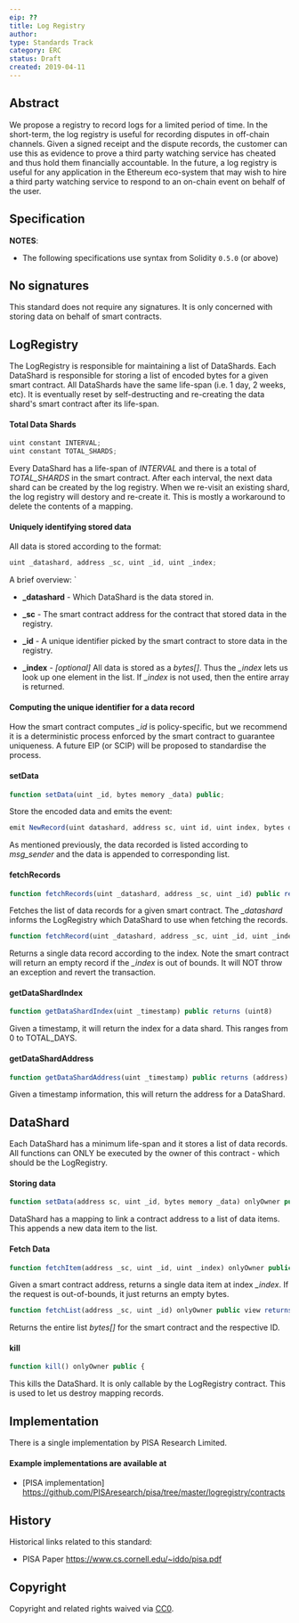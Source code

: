 ```yaml
---
eip: ??
title: Log Registry
author:
type: Standards Track
category: ERC
status: Draft
created: 2019-04-11
---
```


## Abstract

We propose a registry to record logs for a limited period of time.
In the short-term, the log registry is useful for recording disputes in off-chain channels. Given a signed receipt and the dispute records, the customer can use this as evidence to prove a third party watching service has cheated and thus hold them financially accountable. 
In the future, a log registry is useful for any application in the Ethereum eco-system that may wish to hire a third party watching service to respond to an on-chain event on behalf of the user.

## Specification

**NOTES**:
 - The following specifications use syntax from Solidity `0.5.0` (or above)


## No signatures
This standard does not require any signatures. It is only concerned with storing data on behalf of smart contracts.

## LogRegistry

The LogRegistry is responsible for maintaining a list of DataShards. Each DataShard is responsible for storing a list of encoded bytes for a given smart contract. All DataShards have the same life-span (i.e. 1 day, 2 weeks, etc). It is eventually reset by self-destructing and re-creating the data shard's smart contract after its life-span. 

#### Total Data Shards 

``` js
uint constant INTERVAL;
uint constant TOTAL_SHARDS;
```

Every DataShard has a life-span of *INTERVAL* and there is a total of *TOTAL_SHARDS* in the smart contract. After each interval, the next data shard can be created by the log registry. When we re-visit an existing shard, the log registry will destory and re-create it. This is mostly a workaround to delete the contents of a mapping.

#### Uniquely identifying stored data 

All data is stored according to the format: 

``` js
uint _datashard, address _sc, uint _id, uint _index; 
```

A brief overview: `

* **_datashard** - Which DataShard is the data stored in.

* **_sc** - The smart contract address for the contract that stored data in the registry. 

* **_id** - A unique identifier picked by the smart contract to store data in the registry. 

* **_index** - *[optional]* All data is stored as a *bytes[]*. Thus the *_index* lets us look up one element in the list. If *_index* is not used, then the entire array is returned. 

#### Computing the unique identifier for a data record 

How the smart contract computes *_id*  is policy-specific, but we recommend it is a deterministic process enforced by the smart contract to guarantee uniqueness. A future EIP (or SCIP) will be proposed to standardise the process. 

#### setData

``` js
function setData(uint _id, bytes memory _data) public;
```

Store the encoded data and emits the event:

``` js
emit NewRecord(uint datashard, address sc, uint id, uint index, bytes data)
```
As mentioned previously, the data recorded is listed according to *msg_sender* and the data is appended to corresponding list. 

#### fetchRecords

``` js
function fetchRecords(uint _datashard, address _sc, uint _id) public returns (bytes[] memory)
```

Fetches the list of data records for a given smart contract. The *_datashard* informs the LogRegistry which DataShard to use when fetching the records.

``` js
function fetchRecord(uint _datashard, address _sc, uint _id, uint _index) public returns (bytes memory)
```

Returns a single data record according to the index. Note the smart contract will return an empty record if the *_index* is out of bounds. It will NOT throw an exception and revert the transaction. 

#### getDataShardIndex

``` js
function getDataShardIndex(uint _timestamp) public returns (uint8)
```
Given a timestamp, it will return the index for a data shard. This ranges from 0 to TOTAL_DAYS. 

#### getDataShardAddress

``` js
function getDataShardAddress(uint _timestamp) public returns (address)
```

Given a timestamp information, this will return the address for a DataShard. 

## DataShard

Each DataShard has a minimum life-span and it stores a list of data records. All functions can ONLY be executed by the owner of this contract - which should be the LogRegistry. 


#### Storing data 

``` js
function setData(address sc, uint _id, bytes memory _data) onlyOwner public {
```


DataShard has a mapping to link a contract address to a list of data items. This appends a new data item to the list.


#### Fetch Data 

``` js
function fetchItem(address _sc, uint _id, uint _index) onlyOwner public view returns(bytes memory) {
```
Given a smart contract address, returns a single data item at index *_index*. If the request is out-of-bounds, it just returns an empty bytes. 

``` js
function fetchList(address _sc, uint _id) onlyOwner public view returns(bytes[] memory) {
```
Returns the entire list *bytes[]* for the smart contract and the respective ID. 

#### kill
``` js
function kill() onlyOwner public {
```

This kills the DataShard. It is only callable by the LogRegistry contract. This is used to let us destroy mapping records.

## Implementation

There is a single implementation by PISA Research Limited.

#### Example implementations are available at
- [PISA  implementation] https://github.com/PISAresearch/pisa/tree/master/logregistry/contracts


## History

Historical links related to this standard:

- PISA Paper https://www.cs.cornell.edu/~iddo/pisa.pdf


## Copyright
Copyright and related rights waived via [CC0](https://creativecommons.org/publicdomain/zero/1.0/).
